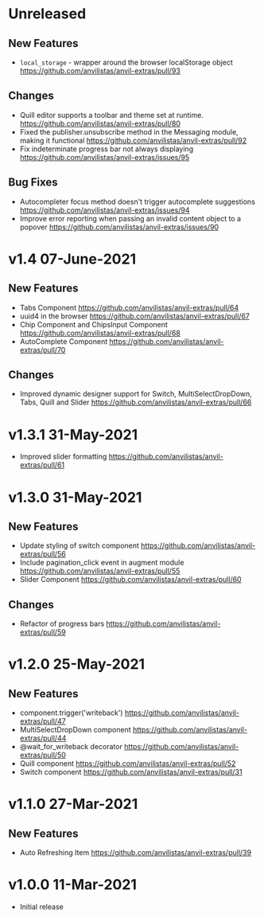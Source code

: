 # Unreleased

## New Features
* `local_storage` - wrapper around the browser localStorage object
  https://github.com/anvilistas/anvil-extras/pull/93

## Changes
* Quill editor supports a toolbar and theme set at runtime.
  https://github.com/anvilistas/anvil-extras/pull/80
* Fixed the publisher.unsubscribe method in the Messaging module, making it functional
  https://github.com/anvilistas/anvil-extras/pull/92
* Fix indeterminate progress bar not always displaying
  https://github.com/anvilistas/anvil-extras/issues/95

## Bug Fixes
* Autocompleter focus method doesn't trigger autocomplete suggestions
  https://github.com/anvilistas/anvil-extras/issues/94
* Improve error reporting when passing an invalid content object to a popover
  https://github.com/anvilistas/anvil-extras/issues/90

# v1.4 07-June-2021

## New Features
* Tabs Component
  https://github.com/anvilistas/anvil-extras/pull/64
* uuid4 in the browser
  https://github.com/anvilistas/anvil-extras/pull/67
* Chip Component and ChipsInput Component
  https://github.com/anvilistas/anvil-extras/pull/68
* AutoComplete Component
  https://github.com/anvilistas/anvil-extras/pull/70

## Changes
* Improved dynamic designer support for Switch, MultiSelectDropDown, Tabs, Quill and Slider
  https://github.com/anvilistas/anvil-extras/pull/66

# v1.3.1 31-May-2021
* Improved slider formatting
  https://github.com/anvilistas/anvil-extras/pull/61

# v1.3.0 31-May-2021

## New Features
* Update styling of switch component
  https://github.com/anvilistas/anvil-extras/pull/56
* Include pagination_click event in augment module
  https://github.com/anvilistas/anvil-extras/pull/55
* Slider Component
  https://github.com/anvilistas/anvil-extras/pull/60

## Changes
* Refactor of progress bars
  https://github.com/anvilistas/anvil-extras/pull/59

# v1.2.0 25-May-2021

## New Features
* component.trigger('writeback')
  https://github.com/anvilistas/anvil-extras/pull/47
* MultiSelectDropDown component
  https://github.com/anvilistas/anvil-extras/pull/44
* @wait_for_writeback decorator
  https://github.com/anvilistas/anvil-extras/pull/50
* Quill component
  https://github.com/anvilistas/anvil-extras/pull/52
* Switch component
  https://github.com/anvilistas/anvil-extras/pull/31

# v1.1.0 27-Mar-2021

## New Features
* Auto Refreshing Item
  https://github.com/anvilistas/anvil-extras/pull/39

# v1.0.0 11-Mar-2021

* Initial release
